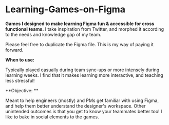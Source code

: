 # Learning-Games-on-Figma
**Games I designed to make learning Figma fun &amp; accessible for cross functional teams.** I take inspiration from Twitter, and morphed it according to the needs and knowledge gap of my team. 

Please feel free to duplicate the Figma file. This is my way of paying it forward.

**When to use:**

Typically played casually during team sync-ups or more intensely during learning weeks. I find that it makes learning more interactive, and teaching less stressful! <br>

**Objective: **

Meant to help engineers (mostly) and PMs get familiar with using Figma, and help them better understand the designer's workspace. Other unintended outcomes is that you get to know your teammates better too! I like to bake in social elements to the games.
